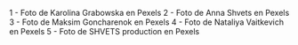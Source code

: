 1 - Foto de Karolina Grabowska en Pexels
2 - Foto de Anna Shvets en Pexels
3 - Foto de Maksim Goncharenok en Pexels
4 - Foto de Nataliya Vaitkevich en Pexels
5 - Foto de SHVETS production en Pexels